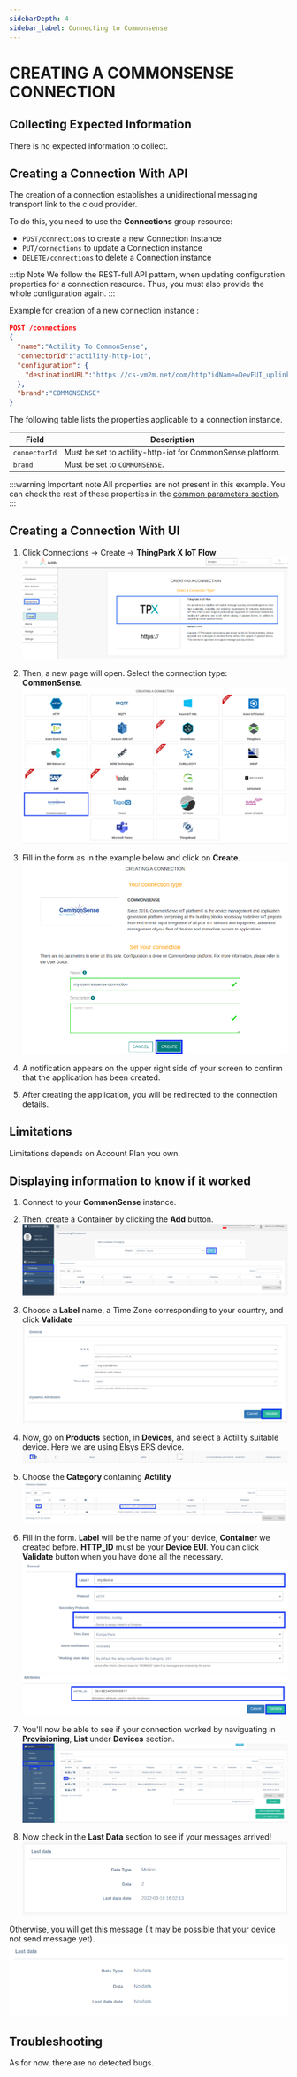 ```yaml
---
sidebarDepth: 4
sidebar_label: Connecting to Commonsense
---
```


# CREATING A COMMONSENSE CONNECTION

## Collecting Expected Information

There is no expected information to collect.

## Creating a Connection With API

The creation of a connection establishes a unidirectional messaging transport link to the cloud provider.

To do this, you need to use the **Connections** group resource:
*	`POST/connections` to create a new Connection instance
*	`PUT/connections` to update a Connection instance
*	`DELETE/connections` to delete a Connection instance

:::tip Note
We follow the REST-full API pattern, when updating configuration properties for a connection resource. Thus, you must also provide the whole configuration again.
:::

Example for creation of a new connection instance :

```json
POST /connections
{
  "name":"Actility To CommonSense",
  "connectorId":"actility-http-iot",
  "configuration": {
    "destinationURL":"https://cs-vm2m.net/com/http?idName=DevEUI_uplink+DevEUI"
  },
  "brand":"COMMONSENSE"
}
```

The following table lists the properties applicable to a connection instance.

| Field | Description |
| ------ | ----------- |
| ```connectorId``` | Must be set to actility-http-iot for CommonSense platform. |
| ```brand``` | Must be set to ```COMMONSENSE```. |

:::warning Important note
All properties are not present in this example. You can check the rest of these properties in the [common parameters section](../../../Getting_Started/Setting_Up_A_Connection_instance/About_connections.html#common-parameters).
:::

## Creating a Connection With UI

1. Click Connections -&gt; Create -&gt; **ThingPark X IoT Flow**
![create](images/create.png)

2. Then, a new page will open. Select the connection type: **CommonSense**.
![select](images/select.png)

3. Fill in the form as in the example below and click on **Create**.
![filled_form](images/filled_form.png)

4. A notification appears on the upper right side of your screen to confirm that the application has been created.

5. After creating the application, you will be redirected to the connection details.

## Limitations

Limitations depends on Account Plan you own.

## Displaying information to know if it worked

1. Connect to your **CommonSense** instance.

2. Then, create a Container by clicking the **Add** button.
![add_container](images/add_container.png)

3. Choose a **Label** name, a Time Zone corresponding to your country, and click **Validate**
![add_container](images/validate_container.png)

4. Now, go on **Products** section, in **Devices**, and select a Actility suitable device. Here we are using Elsys ERS device.
![select_product](images/select_product.png)

5. Choose the **Category** containing **Actility**
![actility_category](images/actility_category.png)

6. Fill in the form. **Label** will be the name of your device, **Container** we created before. **HTTP_ID** must be your **Device EUI**. You can click **Validate** button when you have done all the necessary.
![device_form1](images/device_form1.png)
![device_form2](images/device_form2.png)

7. You'll now be able to see if your connection worked by naviguating in **Provisioning**, **List** under **Devices** section.
![provisioning_list](images/provisioning_list.png)

8. Now check in the **Last Data** section to see if your messages arrived!
![last_data](images/last_data.png)

Otherwise, you will get this message (It may be possible that your device not send message yet).
![no_last_data](images/no_last_data.png)

## Troubleshooting

As for now, there are no detected bugs.
